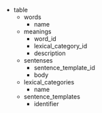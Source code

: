 * table
  * words
    * name
  * meanings
    * word_id
    * lexical_category_id
    * description
  * sentenses
    * sentence_template_id
    * body
  * lexical_categories
    * name
  * sentence_templates
    * identifier
